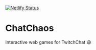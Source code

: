 [![Netlify Status](https://api.netlify.com/api/v1/badges/a3e2d894-82db-417c-8e92-80d89d373df1/deploy-status)](https://app.netlify.com/sites/chatchaos/deploys)
# ChatChaos
 Interactive web games for TwitchChat 😃
